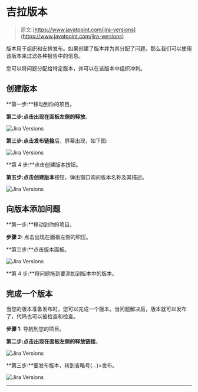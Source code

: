 # 吉拉版本

> 原文:[https://www.javatpoint.com/jira-versions](https://www.javatpoint.com/jira-versions)

版本用于组织和安排发布。如果创建了版本并为其分配了问题，那么我们可以使用该版本来过滤各种报告中的信息。

您可以将问题分配给特定版本，并可以在该版本中组织冲刺。

## 创建版本

**第一步:**移动到你的项目。

**第二步:**点击出现在面板左侧的**释放**。

![Jira Versions](../Images/9f5afec9f6f125d55a0fe2d3e869f98c.png)

**第三步:**点击**发布链接**后，屏幕出现，如下图:

![Jira Versions](../Images/fdf071a5af3c8dde27b9a54d91bd81fd.png)

**第 4 步:**点击创建版本按钮。

**第五步:**点击**创建版本**按钮，弹出窗口询问版本名称及其描述。

![Jira Versions](../Images/2243c03be9b0cb54e830e5a1a12b2f34.png)

## 向版本添加问题

**第一步:**移动到你的项目。

**步骤 2:** 点击出现在面板左侧的积压。

**第三步:**点击版本面板。

![Jira Versions](../Images/3cfe9b8ee0b591e06248dbd0a130dc36.png)

**第 4 步:**将问题拖到要添加到版本中的版本。

## 完成一个版本

当您的版本准备发布时，您可以完成一个版本。当问题解决后，版本就可以发布了，代码也可以被检查和检查。

**步骤 1:** 导航到您的项目。

**第二步:**点击出现在面板左侧的**释放链接**。

![Jira Versions](../Images/8b706c5eacc0e9d068d0f6be718fb276.png)

**第三步:**要发布版本，转到省略号(...)>发布。

![Jira Versions](../Images/f8186d9648a329bfacda70225a771097.png)

* * *
